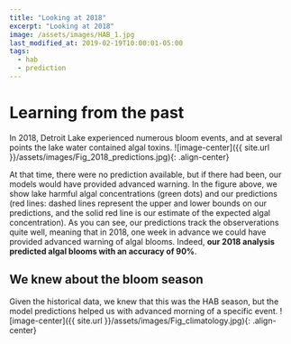 ```yaml
---
title: "Looking at 2018"
excerpt: "Looking at 2018"
image: /assets/images/HAB_1.jpg
last_modified_at: 2019-02-19T10:00:01-05:00
tags: 
  - hab
  - prediction
---
```

# Learning from the past
In 2018, Detroit Lake experienced numerous bloom events, and at several points the lake water contained algal toxins. 
![image-center]({{ site.url }}/assets/images/Fig_2018_predictions.jpg){: .align-center}

At that time, there were no prediction available, but if there had been, our models would have provided advanced warning. In the figure above, we show lake harmful algal concentrations (green dots) and our predictions (red lines: dashed lines represent the upper and lower bounds on our predictions, and the solid red line is our estimate of the expected algal concentration). As you can see, our predictions track the observerations quite well, meaning that in 2018, one week in advance we could have provided advanced warning of algal blooms. Indeed, **our 2018 analysis predicted algal blooms with an accuracy of 90%**.

## We knew about the bloom season
Given the historical data, we knew that this was the HAB season, but the model predictions helped us with advanced morning of a specific event.
![image-center]({{ site.url }}/assets/images/Fig_climatology.jpg){: .align-center}


